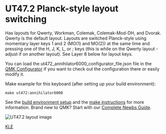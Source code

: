 # UT47.2 Planck-style layout switching

Has layouts for Qwerty, Workman, Colemak, Colemak-Mod-DH, and Dvorak. Qwerty is the default layout. Layouts are switched Planck-style using momentary layer keys 1 and 2 (MO(1) and MO(2)) at the same time and pressing one of the H, J, K, L, or ; keys (this is while on the Qwerty layout - adjust if on another layout). See Layer 8 below for layout keys.

You can load the ut472_annihilator6000_configurator_file.json file in the [QMK Configurator](https://config.qmk.fm/#/ut472/LAYOUT) if you want to check out the configuration there or easily modify it.

Make example for this keyboard (after setting up your build environment):

    make ut472:annihilator6000

See the [build environment setup](https://docs.qmk.fm/#/getting_started_build_tools) and the [make instructions](https://docs.qmk.fm/#/getting_started_make_guide) for more information. Brand new to QMK? Start with our [Complete Newbs Guide](https://docs.qmk.fm/#/newbs).

![UT47.2 layout image](https://i.imgur.com/lICX4uz.png)

[KLE](http://www.keyboard-layout-editor.com/##@@_y:0%3B&=Esc&=Q&=W&=E&=R&=T&=Y&=U&=I&=O&=P&_w:1.5%3B&=Back%20Space&_x:0.25&a:4&f:4&w:4&h:4&d:true%3B&=%3Cb%3EGNAP!%3C%2F%2Fb%3E%3Cp%3E%3Cp%3EMinimum%20stagger%3Cp%3E47%20key%20layout%3B&@_a:7&f:3&w:1.25%3B&=Tab&=A&=S&=D&=F&=G&=H&=J&=K&=L&=%2F%3B&_w:1.25%3B&=%27%3B&@_w:1.5%3B&=Shift&=Z&=X&=C&=V&=B&=N&=M&=,&=.&=%2F%2F&=Return%3B&@=Ctrl&=Alt&=Super&=Menu&_w:1.25%3B&=%2F&dArr%2F%3B&_w:2%3B&=&_w:1.25%3B&=%2F&uArr%2F%3B&=%2F&larr%2F%3B&=%2F&darr%2F%3B&=%2F&uarr%2F%3B&=%2F&rarr%2F%3B%3B&=undefined)
